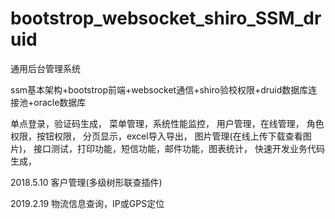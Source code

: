 # bootstrop_websocket_shiro_SSM_druid

通用后台管理系统

ssm基本架构+bootstrop前端+websocket通信+shiro验校权限+druid数据库连接池+oracle数据库

单点登录，验证码生成，
菜单管理，系统性能监控，
用户管理，在线管理，
角色权限，按钮权限，
分页显示，excel导入导出，
图片管理(在线上传下载查看图片)，
接口测试，打印功能，短信功能，邮件功能，图表统计，
快速开发业务代码生成，

2018.5.10
客户管理(多级树形联查插件)

2019.2.19
物流信息查询，IP或GPS定位

